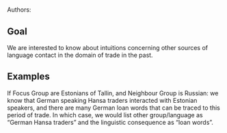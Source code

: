 # [](ContributionTable?__template__=property.md&property=name#cldf:E1)

Authors: [](ContributionTable?__template__=property.md&property=contributor#cldf:E1)

## Goal

We are interested to know about intuitions concerning other sources of language contact in the domain of trade in the past.


## Examples

If Focus Group are Estonians of Tallin, and Neighbour Group is Russian: we know that German speaking Hansa traders interacted with Estonian speakers, and there are many German loan words that can be traced to this period of trade. In which case, we would list other group/language as “German Hansa traders” and the linguistic consequence as “loan words”.
